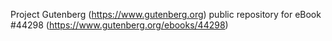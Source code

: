 Project Gutenberg (https://www.gutenberg.org) public repository for eBook #44298 (https://www.gutenberg.org/ebooks/44298)
